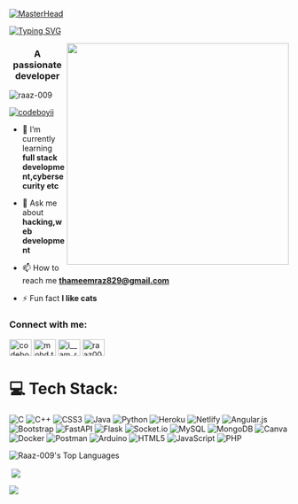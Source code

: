 [![MasterHead](https://cdn.dribbble.com/users/6501075/screenshots/19994346/media/1ac3a7f59b24698b9c32f1025074abd1.gif)](https://rishavchanda.io)

[![Typing SVG](https://readme-typing-svg.demolab.com?font=Fira+Code&weight=900&size=35&pause=1000&color=F7F7F7&center=true&random=false&width=1000&lines=Hi+👋+%2C+I+am+Thameem+Raz)](https://git.io/typing-svg)

<img align="right" width="400" src="https://cdn.dribbble.com/users/1162077/screenshots/3848914/programmer.gif">
<h3 align="center">A passionate developer</h3>
<p align="left"> <img src="https://komarev.com/ghpvc/?username=raaz-009&label=Profile%20views&color=0e75b6&style=flat" alt="raaz-009" /> </p>

<p align="left"> <a href="https://twitter.com/codeboyii" target="blank"><img src="https://img.shields.io/twitter/follow/codeboyii?logo=twitter&style=for-the-badge" alt="codeboyii" /></a> </p>

- 🌱 I’m currently learning **full stack development,cybersecurity etc**

- 💬 Ask me about **hacking,web development**

- 📫 How to reach me **thameemraz829@gmail.com**

- ⚡ Fun fact **I like cats**

<h3 align="left">Connect with me:</h3>
<p align="left">
<a href="https://twitter.com/codeboyii" target="blank"><img align="center" src="https://raw.githubusercontent.com/rahuldkjain/github-profile-readme-generator/master/src/images/icons/Social/twitter.svg" alt="codeboyii" height="30" width="40" /></a>
<a href="https://linkedin.com/in/mohd.thameem raz" target="blank"><img align="center" src="https://raw.githubusercontent.com/rahuldkjain/github-profile-readme-generator/master/src/images/icons/Social/linked-in-alt.svg" alt="mohd.thameem raz" height="30" width="40" /></a>
<a href="https://instagram.com/i__am_raaz___" target="blank"><img align="center" src="https://raw.githubusercontent.com/rahuldkjain/github-profile-readme-generator/master/src/images/icons/Social/instagram.svg" alt="i__am_raaz___" height="30" width="40" /></a>
<a href="https://www.codechef.com/users/raaz009" target="blank"><img align="center" src="https://cdn.jsdelivr.net/npm/simple-icons@3.1.0/icons/codechef.svg" alt="raaz009" height="30" width="40" /></a>
</p>

# 💻 Tech Stack:
![C](https://img.shields.io/badge/c-%2300599C.svg?style=for-the-badge&logo=c&logoColor=white) ![C++](https://img.shields.io/badge/c++-%2300599C.svg?style=for-the-badge&logo=c%2B%2B&logoColor=white) ![CSS3](https://img.shields.io/badge/css3-%231572B6.svg?style=for-the-badge&logo=css3&logoColor=white) ![Java](https://img.shields.io/badge/java-%23ED8B00.svg?style=for-the-badge&logo=openjdk&logoColor=white) ![Python](https://img.shields.io/badge/python-3670A0?style=for-the-badge&logo=python&logoColor=ffdd54) ![Heroku](https://img.shields.io/badge/heroku-%23430098.svg?style=for-the-badge&logo=heroku&logoColor=white) ![Netlify](https://img.shields.io/badge/netlify-%23000000.svg?style=for-the-badge&logo=netlify&logoColor=#00C7B7) ![Angular.js](https://img.shields.io/badge/angular.js-%23E23237.svg?style=for-the-badge&logo=angularjs&logoColor=white) ![Bootstrap](https://img.shields.io/badge/bootstrap-%238511FA.svg?style=for-the-badge&logo=bootstrap&logoColor=white) ![FastAPI](https://img.shields.io/badge/FastAPI-005571?style=for-the-badge&logo=fastapi) ![Flask](https://img.shields.io/badge/flask-%23000.svg?style=for-the-badge&logo=flask&logoColor=white) ![Socket.io](https://img.shields.io/badge/Socket.io-black?style=for-the-badge&logo=socket.io&badgeColor=010101) ![MySQL](https://img.shields.io/badge/mysql-%2300000f.svg?style=for-the-badge&logo=mysql&logoColor=white) ![MongoDB](https://img.shields.io/badge/MongoDB-%234ea94b.svg?style=for-the-badge&logo=mongodb&logoColor=white) ![Canva](https://img.shields.io/badge/Canva-%2300C4CC.svg?style=for-the-badge&logo=Canva&logoColor=white) ![Docker](https://img.shields.io/badge/docker-%230db7ed.svg?style=for-the-badge&logo=docker&logoColor=white) ![Postman](https://img.shields.io/badge/Postman-FF6C37?style=for-the-badge&logo=postman&logoColor=white) ![Arduino](https://img.shields.io/badge/-Arduino-00979D?style=for-the-badge&logo=Arduino&logoColor=white) ![HTML5](https://img.shields.io/badge/html5-%23E34F26.svg?style=for-the-badge&logo=html5&logoColor=white) ![JavaScript](https://img.shields.io/badge/javascript-%23323330.svg?style=for-the-badge&logo=javascript&logoColor=%23F7DF1E) ![PHP](https://img.shields.io/badge/php-%23777BB4.svg?style=for-the-badge&logo=php&logoColor=white)


![Raaz-009's Top Languages](https://github-readme-stats.vercel.app/api/top-langs/?username=Raaz-009&theme=nightowl&show_icons=true&hide_border=true&layout=compact)
<p>&nbsp;<img align="center" src="https://github-readme-stats.vercel.app/api?username=Raaz-009&theme=nightowl&show_icons=true&hide_border=true&count_private=true" /></p>

<p><img align="center" src="https://github-readme-streak-stats.herokuapp.com/?user=Raaz-009&theme=nightowl&hide_border=true" /></p>

